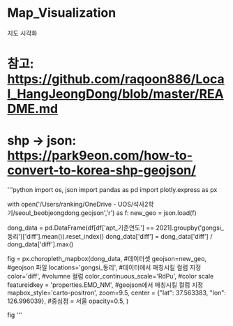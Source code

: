 # Map_Visualization
지도 시각화




# 참고: https://github.com/raqoon886/Local_HangJeongDong/blob/master/README.md
# shp -> json: https://park9eon.com/how-to-convert-to-korea-shp-geojson/

'''python
import os, json
import pandas as pd
import plotly.express as px

with open('/Users/ranking/OneDrive - UOS/석사2학기/seoul_beobjeongdong.geojson','r') as f:
    new_geo = json.load(f)

dong_data = pd.DataFrame(df[df['apt_기준연도'] == 2021].groupby('gongsi_동리')['diff'].mean()).reset_index()
dong_data['diff'] = dong_data['diff'] / dong_data['diff'].max()

fig = px.choropleth_mapbox(dong_data, #데이터셋
                           geojson=new_geo, #geojson 파일
                           locations='gongsi_동리', #데이터에서 매칭시킬 컬럼 지정
                           color='diff', #volumne 컬럼
                           color_continuous_scale='RdPu', #color scale
                           featureidkey = 'properties.EMD_NM', #geojson에서 매칭시킬 컬럼 지정
                           mapbox_style='carto-positron',
                           zoom=9.5,
                           center = {"lat": 37.563383, "lon": 126.996039}, #중심점 = 서울
                           opacity=0.5,
                          )

fig
'''
